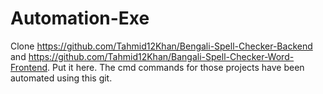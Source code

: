 # Automation-Exe
Clone https://github.com/Tahmid12Khan/Bengali-Spell-Checker-Backend and https://github.com/Tahmid12Khan/Bangali-Spell-Checker-Word-Frontend. Put it here. The cmd commands for those projects have been automated using this git.
